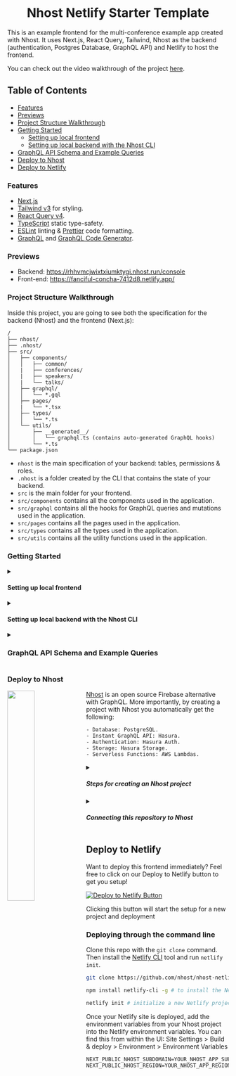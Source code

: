 <div align="center">
  <h1>Nhost Netlify Starter Template</h1>
</div>

This is an example frontend for the multi-conference example app created with Nhost. It uses Next.js, React Query, Tailwind, Nhost as the backend (authentication, Postgres Database, GraphQL API) and Netlify to host the frontend.

You can check out the video walkthrough of the project [here](https://user-images.githubusercontent.com/310881/193014496-34859a88-19b4-4acd-819d-17a5745e0aec.mp4).

## Table of Contents

- [Features](#features)
- [Previews](#previews)
- [Project Structure Walkthrough](#project-structure-walkthrough)
- [Getting Started](#getting-started)
  - [Setting up local frontend](#setting-up-local-frontend)
  - [Setting up local backend with the Nhost CLI](#setting-up-local-backend-with-the-nhost-cli)
- [GraphQL API Schema and Example Queries](#graphql-api-schema-and-example-queries)
- [Deploy to Nhost](#deploy-to-nhost)
- [Deploy to Netlify](#deploy-to-netlify)


### Features

- [Next.js](https://github.com/vercel/next.js/)
- [Tailwind v3](https://tailwindcss.com/) for styling.
- [React Query v4](https://github.com/TanStack/query).
- [TypeScript](https://typescriptlang.org) static type-safety.
- [ESLint](https://eslint.org) linting & [Prettier](https://prettier.io) code formatting.
- [GraphQL](https://graphql.org/) and [GraphQL Code Generator](https://www.graphql-code-generator.com/).

### Previews

- Backend: https://rhhvmcjwixtxiumktygi.nhost.run/console
- Front-end: https://fanciful-concha-7412d8.netlify.app/

### Project Structure Walkthrough

Inside this project, you are going to see both the specification for the backend (Nhost) and the frontend (Next.js):

```
/
├── nhost/
├── .nhost/
├── src/
│   ├── components/
│   │   ├── common/
│   |   ├── conferences/
│   |   ├── speakers/
│   |   └── talks/
│   ├── graphql/
│   │   └── *.gql
│   ├── pages/
│   |   └── *.tsx
│   ├── types/
│   │   └── *.ts
│   └── utils/
│       ├── __generated__/
│       │   └── graphql.ts (contains auto-generated GraphQL hooks)
│       └── *.ts
└── package.json
```

- `nhost` is the main specification of your backend: tables, permissions & roles.
- `.nhost` is a folder created by the CLI that contains the state of your backend.
- `src` is the main folder for your frontend.
- `src/components` contains all the components used in the application.
- `src/graphql` contains all the hooks for GraphQL queries and mutations used in the application.
- `src/pages` contains all the pages used in the application.
- `src/types` contains all the types used in the application.
- `src/utils` contains all the utility functions used in the application.

### Getting Started

<details><summary><h4>Setting up local frontend</h4></summary>

1. Clone the repository:

```sh
git clone https://github.com/nhost/nhost-netlify-starter-nextjs-reactquery.git
```

2. Install the dependencies:

```sh
yarn install
```

3. Start the Next.js application:

```sh
yarn dev
```

</details>

<details><summary><h4>Setting up local backend with the Nhost CLI</h4></summary>

When you start developing your front-end you will see that there's data already preloaded. This is coming from an environment Nhost has prepared to run the `conference` project. In order to make changes to the backend (tables, columns, permissions, etc...) you need to start a local Nhost environment yourself.

1. You must install [Docker](https://docs.docker.com/get-docker/) before you can use the Nhost CLI. Make sure to have Docker running before proceeding.

2. Install the [Nhost CLI](https://docs.nhost.io/platform/overview/get-started-with-nhost-cli):

```sh
sudo curl -L https://raw.githubusercontent.com/nhost/cli/main/get.sh | bash
```

3. Start the Nhost project:

```sh
nhost up
```

> The CLI uses seed data (`nhost/seed`) to populate the database with a user and a conference. Learn more in the [Nhost CLI documentation](https://docs.nhost.io/platform/database#seed-data).

4. Create a `.env.local` file in the root with the following content:

```sh
NEXT_PUBLIC_NHOST_SUBDOMAIN=localhost:1337
```

5. Start (or restart) the Next.js application:

```sh
yarn dev
```

You'll see that the data is now coming from your local Nhost environment. Add conferences either through the [Hasura Console](http://localhost:9695) or through the [conference management page on the front-end](http://localhost:3000/conferences) by [signing in](http://localhost:3000/sign-in).

You can use the following credentials to manage conferences:

```sh
email: manager@conferenceplatform.com
password: Manager1234!
```

</details>

<details><summary><h3>GraphQL API Schema and Example Queries</h3></summary>

```graphql
query Conferences {
  conferences(order_by: { name: asc }) {
    id
    name
    slug
    location
    featured
    start_date
    end_date
    talks(order_by: { start_date: asc }) {
      id
      name
      start_date
      end_date
    }
    speakers(order_by: { name: asc }) {
      id
      avatar_url
    }
  }
}
```

```graphql
query Speakers {
  speakers {
    id
    name
    bio
    social
    job_description
    avatar_url
  }
}
```

```graphql
query Talks {
  talks {
    id
    name
    start_date
    end_date
    speaker {
      name
    }
  }
}
```

Queries and mutations defined in the `src/graphql` folder can be used in the front-end by generating the GraphQL hooks with the following command:

```sh
yarn codegen
```

This will generate the hooks in `src/utils/__generated__/graphql.ts`.

</details>

### Deploy to Nhost

<img align="left" width="35%" src="https://user-images.githubusercontent.com/20285232/181691897-1269d9d3-94fb-4958-ac27-83a70ab00309.png" >

[Nhost](https://nhost.io/) is an open source Firebase alternative with GraphQL. More importantly, by creating a project with Nhost you automatically get the following:

```
- Database: PostgreSQL.
- Instant GraphQL API: Hasura.
- Authentication: Hasura Auth.
- Storage: Hasura Storage.
- Serverless Functions: AWS Lambdas.
```

<details><summary><h5>Steps for creating an Nhost project</h5></summary>

Log in to your [Nhost Dashboard](https://app.nhost.io) and click the **Create Your First Project** button.

<p align="center" width="100%">
    <img width="55%"" src="https://docs.nhost.io/assets/images/nhost-dashboard-8e4da43291a39f8f9b127c470d75c079.png"> 
</p>

Next, give your new Nhost app a name, select a geographic region for your Nhost services and click Create App.

<p align="center" width="100%">
    <img width="55%" src="https://docs.nhost.io/assets/images/new-nhost-project-fc7763b2a8df9513ead5280e305bd554.png"> 
</p>

After a few seconds, you should get a PostgreSQL database, a GraphQL API with Hasura, file storage, and authentication set up.

**(Optional):** Any user you add to the project through the "Users" section of the Nhost Dashboard can access the manager dashboard of the `conference` project. You'll need to verify the email address of the user before they can sign in.

Learn more about email verification in the [Nhost documentation](https://docs.nhost.io/platform/authentication/sign-in-with-email-and-password#verified-emails).

</details>

<details><summary><h5>Connecting this repository to Nhost</h5></summary>

Nhost supports a Git workflow which means that you can safely work locally with the CLI and when you are ~~confident~~ with your changes, you can push to your repository and your project will be automatically deployed (any following updates you push to your code will also be automatically be deployed.) To allow this, you need to connect this repository to your Nhost projects through the Nhost Dashboard:

1. Fork/clone this repository to your GitHub account.

2. Provide the required permissions to select this repository for the official Nhost GitHub application.

3. Find your repository on the Nhost Dashboard & connect it:

<p align="center" width="100%">
    <img width="55%" src="https://user-images.githubusercontent.com/20285232/181070306-851187ca-6595-4cdc-b458-b62b479479db.png"> 
</p>

4. Once connected, the project will automatically deploy.

<p align="center" width="100%" height="100%">
    <img width="55%" src="https://user-images.githubusercontent.com/20285232/181070624-f12571a4-6b77-4a2f-acab-9e156306b392.png"> 
</p>

5. Add changes to your project. Any changes you push to your repository will also be automatically be deployed (you can see your deployments on the "Deployments" section of the console).

<p align="center" width="100%">
    <img width="55%" src="https://user-images.githubusercontent.com/20285232/181070633-c3c67e94-981c-4574-954b-c643448f387e.png"> 
</p>

And now once you're ready to deploy your frontend make sure to go back to the app overview and grab your Nhost Subdomain and Nhost Region:

<p align="center" width="100%">
<img width="33%" src="https://user-images.githubusercontent.com/20285232/181790261-065d7e61-6986-4acc-94d7-5a7f828da76d.png"> 
</p>

</details>
                                                                                                                                 
## Deploy to Netlify

Want to deploy this frontend immediately? Feel free to click on our Deploy to Netlify button to get you setup!

[![Deploy to Netlify Button](https://www.netlify.com/img/deploy/button.svg)](https://app.netlify.com/start/deploy?repository=https://github.com/nhost/nhost-netlify-starter-nextjs-reactquery)

Clicking this button will start the setup for a new project and deployment

### Deploying through the command line

Clone this repo with the `git clone` command. Then install the [Netlify CLI](https://docs.netlify.com/cli/get-started/) tool and run `netlify init`.

```sh
git clone https://github.com/nhost/nhost-netlify-starter-nextjs-reactquery.git

npm install netlify-cli -g # to install the Netlify CLI tool globally

netlify init # initialize a new Netlify project & deploy
```

Once your Netlify site is deployed, add the environment variables from your Nhost project into the Netlify environment variables. You can find this from within the UI:
Site Settings > Build & deploy > Environment > Environment Variables

```
NEXT_PUBLIC_NHOST_SUBDOMAIN=YOUR_NHOST_APP_SUBDOMAIN
NEXT_PUBLIC_NHOST_REGION=YOUR_NHOST_APP_REGION
```
